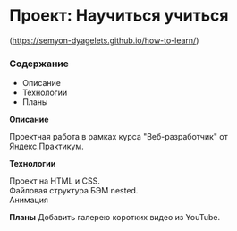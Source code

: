 # Проект: Научиться учиться
(https://semyon-dyagelets.github.io/how-to-learn/)

### Содержание
* Описание
* Технологии
* Планы

**Описание**

Проектная работа в рамках курса "Веб-разработчик" от Яндекс.Практикум.

**Технологии**

Проект на HTML и CSS.  
Файловая структура БЭМ nested.  
Анимация

**Планы**
Добавить галерею коротких видео из YouTube.

